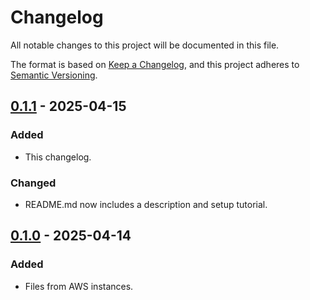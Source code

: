 # Changelog

All notable changes to this project will be documented in this file.

The format is based on [Keep a Changelog](https://keepachangelog.com/en/1.1.0/),
and this project adheres to [Semantic Versioning](https://semver.org/spec/v2.0.0.html).

## [0.1.1] - 2025-04-15

### Added

- This changelog.

### Changed

- README.md now includes a description and setup tutorial.

## [0.1.0] - 2025-04-14

### Added

- Files from AWS instances.

[0.1.1]: https://github.com/jno-de/AmazonPriceMatching/compare/v0.1.0...v0.1.1
[0.1.0]: https://github.com/jno-de/AmazonPriceMatching/releases/tag/v1.0.0
